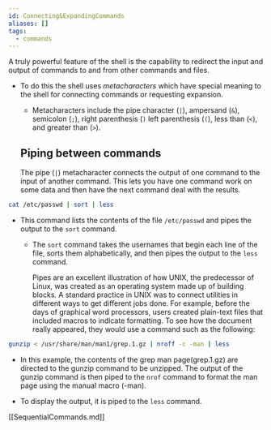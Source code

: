 ```yaml
---
id: Connecting&ExpandingCommands
aliases: []
tags:
  - commands
---
```


A truly powerful feature of the shell is the capability to redirect the input
and output of commands to and from other commands and files.

- To do this the shell uses *metacharacters* which have special meaning to the
  shell for connecting commands or requesting expansion.

   - Metacharacters include the pipe character (`|`), ampersand (`&`), semicolon
     (`;`), right parenthesis (`)` left parenthesis (`(`), less than (`<`), and
     greater than (`>`).

  ## Piping between commands

  The pipe (`|`) metacharacter connects the output of one command to the input
  of another command. This lets you have one command work on some data and then
  have the next command deal with the results.

```bash
cat /etc/passwd | sort | less
```

- This command lists the contents of the file `/etc/passwd` and pipes the output
  to the `sort` command.

  - The `sort` command takes the usernames that begin each line of the file,
    sorts them alphabetically, and then pipes the output to the `less` command.

    Pipes are an excellent illustration of how UNIX, the predecessor of Linux, was created as an
operating system made up of building blocks. A standard practice in UNIX was to connect
utilities in different ways to get different jobs done. For example, before the days of graphical
word processors, users created plain-text files that included macros to indicate formatting. To
see how the document really appeared, they would use a command such as the following:

```bash
gunzip < /usr/share/man/man1/grep.1.gz | nroff -c -man | less
```

- In this example, the contents of the grep man page(grep.1.gz) are directed to
  the gunzip command to be unzipped. The output of the gunzip command is then
  piped to the `nrof` command to format the man page using the manual macro
  (-man).

- To display the output, it is piped to the `less` command.

[[SequentialCommands.md]]
